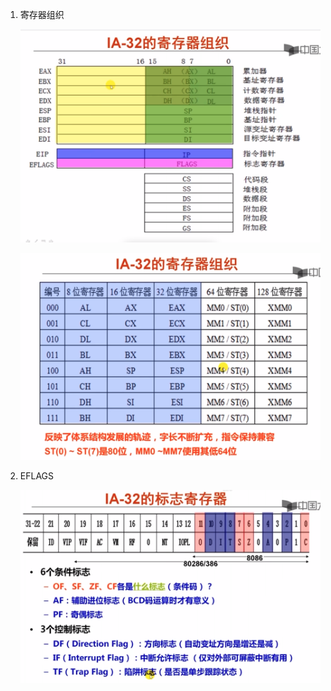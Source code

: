 1. 寄存器组织

   ![ppt](https://github.com/SteveLauC/pic/blob/main/Screen%20Shot%202022-03-31%20at%209.45.08%20AM.png)

   ![ppt](https://github.com/SteveLauC/pic/blob/main/Screen%20Shot%202022-03-31%20at%209.47.22%20AM.png)
   
2. EFLAGS
  
   ![ppt](https://github.com/SteveLauC/pic/blob/main/Screen%20Shot%202022-03-31%20at%209.51.40%20AM.png)
